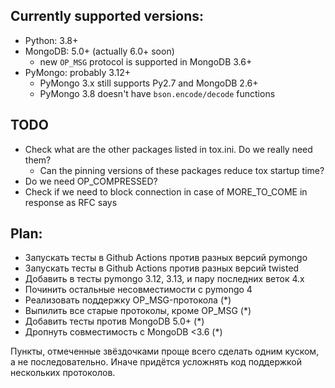 ## Currently supported versions:
- Python: 3.8+
- MongoDB: 5.0+ (actually 6.0+ soon)
    - new `OP_MSG` protocol is supported in MongoDB 3.6+
- PyMongo: probably 3.12+
    - PyMongo 3.x still supports Py2.7 and MongoDB 2.6+
    - PyMongo 3.8 doesn't have `bson.encode/decode` functions

## TODO
- Check what are the other packages listed in tox.ini. Do we really need them?
  - Can the pinning versions of these packages reduce tox startup time?
- Do we need OP_COMPRESSED?
- Check if we need to block connection in case of MORE_TO_COME in response as RFC says


## Plan:
- Запускать тесты в Github Actions против разных версий pymongo
- Запускать тесты в Github Actions против разных версий twisted
- Добавить в тесты pymongo 3.12, 3.13, и пару последних веток 4.x
- Починить остальные несовместимости с pymongo 4
- Реализовать поддержку OP_MSG-протокола (*)
- Выпилить все старые протоколы, кроме OP_MSG (*)
- Добавить тесты против MongoDB 5.0+ (*)
- Дропнуть совместимость с MongoDB <3.6 (*)

Пункты, отмеченные звёздочками проще всего сделать одним куском, а не последовательно.
Иначе придётся усложнять код поддержкой нескольких протоколов.
